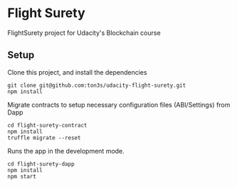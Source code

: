 # Flight Surety

FlightSurety project for Udacity's Blockchain course

## Setup

Clone this project, and install the dependencies

```
git clone git@github.com:ton3s/udacity-flight-surety.git
npm install
```

Migrate contracts to setup necessary configuration files (ABI/Settings) from Dapp

```
cd flight-surety-contract
npm install
truffle migrate --reset
```

Runs the app in the development mode.

```
cd flight-surety-dapp
npm install
npm start
```
